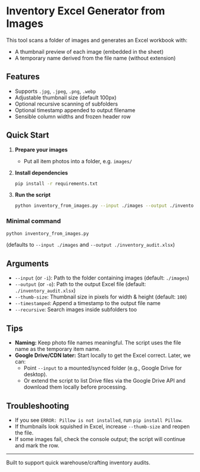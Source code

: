 
# Inventory Excel Generator from Images

This tool scans a folder of images and generates an Excel workbook with:
- A thumbnail preview of each image (embedded in the sheet)
- A temporary name derived from the file name (without extension)

## Features
- Supports `.jpg`, `.jpeg`, `.png`, `.webp`
- Adjustable thumbnail size (default 100px)
- Optional recursive scanning of subfolders
- Optional timestamp appended to output filename
- Sensible column widths and frozen header row

## Quick Start

1. **Prepare your images**
   - Put all item photos into a folder, e.g. `images/`

2. **Install dependencies**
   ```bash
   pip install -r requirements.txt
   ```

3. **Run the script**
   ```bash
   python inventory_from_images.py --input ./images --output ./inventory_audit.xlsx --timestamped --recursive
   ```

### Minimal command
```bash
python inventory_from_images.py
```
(defaults to `--input ./images` and `--output ./inventory_audit.xlsx`)

## Arguments
- `--input` (or `-i`): Path to the folder containing images (default: `./images`)
- `--output` (or `-o`): Path to the output Excel file (default: `./inventory_audit.xlsx`)
- `--thumb-size`: Thumbnail size in pixels for width & height (default: `100`)
- `--timestamped`: Append a timestamp to the output file name
- `--recursive`: Search images inside subfolders too

## Tips
- **Naming:** Keep photo file names meaningful. The script uses the file name as the temporary item name.
- **Google Drive/CDN later:** Start locally to get the Excel correct. Later, we can:
  - Point `--input` to a mounted/synced folder (e.g., Google Drive for desktop).
  - Or extend the script to list Drive files via the Google Drive API and download them locally before processing.

## Troubleshooting
- If you see `ERROR: Pillow is not installed`, run `pip install Pillow`.
- If thumbnails look squished in Excel, increase `--thumb-size` and reopen the file.
- If some images fail, check the console output; the script will continue and mark the row.

---

Built to support quick warehouse/crafting inventory audits.

